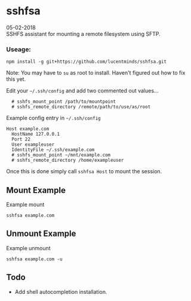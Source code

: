 # sshfsa  
05-02-2018  
SSHFS assistant for mounting a remote filesystem using SFTP.

### Useage:
```shell
npm install -g git+https://github.com/lucentminds/sshfsa.git
```

Note: You may have to `su` as root to install. Haven't figured out how to fix this yet.

Edit your `~/.ssh/config` and add two commented out values...

```shell
  # sshfs_mount_point /path/to/mountpoint
  # sshfs_remote_directory /remote/path/to/use/as/root
```

Example config entry in `~/.ssh/config`

```shell
Host example.com
  HostName 127.0.0.1
  Port 22
  User exampleuser
  IdentityFile ~/.ssh/example.com
  # sshfs_mount_point ~/mnt/example.com
  # sshfs_remote_directory /home/exampleuser
```

Once this is done simply call `sshfsa Host` to mount the session.

## Mount Example

Example mount

```shell
sshfsa example.com
```

## Unmount Example

Example unmount

```shell
sshfsa example.com -u
```


## Todo

* Add shell autocompletion installation.